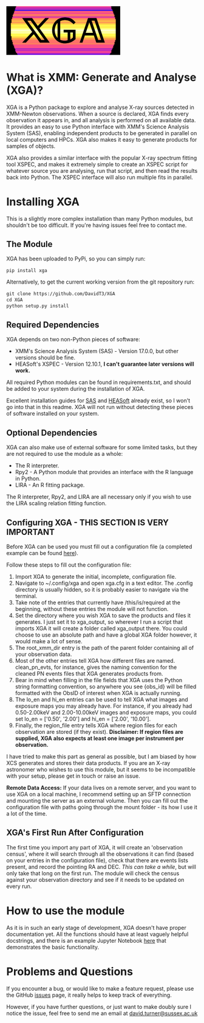 <img src="https://github.com/DavidT3/XGA/blob/master/xga/files/long_xga_logo.png" width="300">

# What is XMM: Generate and Analyse (XGA)?

XGA is a Python package to explore and analyse X-ray sources detected in XMM-Newton observations. When a source is 
declared, XGA finds every observation it appears in, and all analysis is performed on all available data. 
It provides an easy to use Python interface with XMM's Science Analysis System (SAS), enabling independent products to be generated in parallel on 
local computers and HPCs. XGA also makes it easy to generate products for samples of objects.

XGA also provides a similar interface with the popular X-ray spectrum fitting tool XSPEC, and makes it extremely
simple to create an XSPEC script for whatever source you are analysing, run that script, and then read the results 
back into Python. The XSPEC interface will also run multiple fits in parallel.

# Installing XGA
This is a slightly more complex installation than many Python modules, but shouldn't be too difficult. If you're
having issues feel free to contact me.

## The Module
XGA has been uploaded to PyPi, so you can simply run:
```shell script
pip install xga
```

Alternatively, to get the current working version from the git repository run:
```shell script
git clone https://github.com/DavidT3/XGA
cd XGA
python setup.py install
```

## Required Dependencies
XGA depends on two non-Python pieces of software:
* XMM's Science Analysis System (SAS) - Version 17.0.0, but other versions should be fine.
* HEASoft's XSPEC - Version 12.10.1, **I can't guarantee later versions will work.**

All required Python modules can be found in requirements.txt, and should be added to your system during the 
installation of XGA.

Excellent installation guides for [SAS](https://www.cosmos.esa.int/web/xmm-newton/sas-installation) and 
[HEASoft](https://heasarc.gsfc.nasa.gov/lheasoft/install.html) already exist, so I won't go into that in this readme. 
XGA will not run without detecting these pieces of software installed on your system.

## Optional Dependencies
XGA can also make use of external software for some limited tasks, but they are not required to use 
the module as a whole:
* The R interpreter.
* Rpy2 - A Python module that provides an interface with the R language in Python.  
* LIRA - An R fitting package.

The R interpreter, Rpy2, and LIRA are all necessary only if you wish to use the LIRA scaling relation fitting function.


## Configuring XGA - **THIS SECTION IS VERY IMPORTANT**
Before XGA can be used you must fill out a configuration file (a completed example can be found 
[here](https://github.com/DavidT3/XGA/blob/master/docs/example_config/xga.cfg)). 

Follow these steps to fill out the configuration file:
1. Import XGA to generate the initial, incomplete, configuration file.
2. Navigate to ~/.config/xga and open xga.cfg in a text editor. The .config directory is usually hidden, so it is 
probably easier to navigate via the terminal.
3. Take note of the entries that currently have /this/is/required at the beginning, without these entries the 
module will not function.
4. Set the directory where you wish XGA to save the products and files it generates. I just set it to xga_output,
so wherever I run a script that imports XGA it will create a folder called xga_output there. You could choose to use
an absolute path and have a global XGA folder however, it would make a lot of sense.
5. The root_xmm_dir entry is the path of the parent folder containing all of your observation data.
6. Most of the other entries tell XGA how different files are named. clean_pn_evts, for instance, gives the naming
convention for the cleaned PN events files that XGA generates products from. 
7. Bear in mind when filling in the file fields that XGA uses the Python string formatting convention, so anywhere
you see {obs_id} will be filled formatted with the ObsID of interest when XGA is actually running.
8. The lo_en and hi_en entries can be used to tell XGA what images and exposure maps you may already have. For instance,
 if you already had 0.50-2.00keV and 2.00-10.00keV images and exposure maps, you could set lo_en = ['0.50', '2.00'] and 
 hi_en = ['2.00', '10.00'].
9. Finally, the region_file entry tells XGA where region files for each observation are stored (if they exist). 
**Disclaimer: If region files are supplied, XGA also expects at least one image per instrument per observation.**

I have tried to make this part as general as possible, but I am biased by how XCS generates and stores their data 
products. If you are an X-ray astronomer who wishes to use this module, but it seems to be incompatible with your setup,
 please get in touch or raise an issue.

**Remote Data Access:** If your data lives on a remote server, and you want to use XGA on a local machine, I recommend 
setting up an SFTP connection and mounting the server as an external volume. Then you can fill out the configuration 
file with paths going through the mount folder - its how I use it a lot of the time.

## XGA's First Run After Configuration
The first time you import any part of XGA, it will create an 'observation census', where it will search through
all the observations it can find (based on your entries in the configuration file), check that there are events
lists present, and record the pointing RA and DEC. *This can take a while*, but will only take that long on the first
run. The module will check the census against your observation directory and see if it needs to be updated on 
every run.


# How to use the module
As it is in such an early stage of development, XGA doesn't have proper documentation yet. All the functions should
have at least vaguely helpful docstrings, and there is an example Jupyter Notebook 
[here](https://github.com/DavidT3/XGA/blob/master/docs/example_notebooks/general_demo.ipynb) that 
demonstrates the basic functionality.


# Problems and Questions
If you encounter a bug, or would like to make a feature request, please use the GitHub
[issues](https://github.com/DavidT3/XGA/issues) page, it really helps to keep track of everything.

However, if you have further questions, or just want to make doubly sure I notice the issue, feel free to send
me an email at david.turner@sussex.ac.uk





